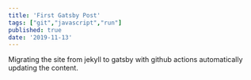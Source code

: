 ```yaml
---
title: 'First Gatsby Post'
tags: ["git","javascript","run"]
published: true
date: '2019-11-13'
---
```


Migrating the site from jekyll to gatsby with github actions automatically updating the content.